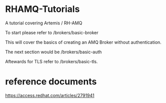 # RHAMQ-Tutorials
A tutorial covering Artemis / RH-AMQ


To start please refer to /brokers/basic-broker

This will cover the basics of creating an AMQ Broker without authentication.

The next section would be /brokers/basic-auth

Aftewards for TLS refer to /brokers/basic-tls.


# reference documents
https://access.redhat.com/articles/2791941

